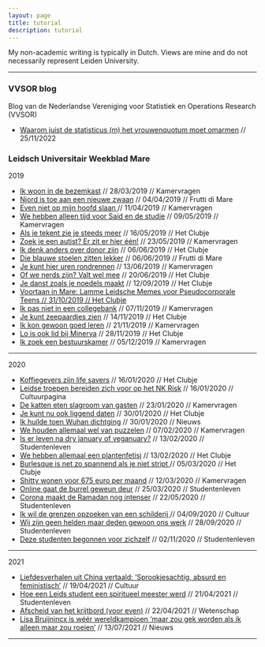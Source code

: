 ```yaml
---
layout: page
title: tutorial
description: tutorial
---
```


My non-academic writing is typically in Dutch. Views are mine and do not necessarily represent Leiden University.

---

### VVSOR blog
Blog van de Nederlandse Vereniging voor Statistiek en Operations Research (VVSOR)
- [Waarom juist de statisticus (m) het vrouwenquotum moet omarmen](https://blog.vvsor.nl/2022/11/waarom-juist-de-statisticus-m-het-vrouwenquotum-moet-omarmen/) 	// 25/11/2022


### Leidsch Universitair Weekblad Mare

2019

- [Ik woon in de bezemkast](https://www.mareonline.nl/studentenleven/ik-woon-in-de-bezemkast/)	//	28/03/2019	//	Kamervragen
- [Njord is toe aan een nieuwe zwaan](https://www.mareonline.nl/studentenleven/njord-is-toe-aan-een-nieuwe-zwaan/)	//	04/04/2019	//	Frutti di Mare
- [Even niet op mijn hoofd slaan	](https://www.mareonline.nl/studentenleven/kamervragen-even-niet-op-mijn-hoofd-slaan/)//	11/04/2019	//	Kamervragen
- [We hebben alleen tijd voor Said en de studie](https://www.mareonline.nl/studentenleven/we-hebben-alleen-maar-tijd-voor-said-en-de-studie/	)	//	09/05/2019	//	Kamervragen
- [Als je tekent zie je steeds meer](https://www.mareonline.nl/studentenleven/tekenaars-van-de-hortus-botanicus-als-je-tekent-zie-je-steeds-meer/)	//	16/05/2019	//	Het Clubje
- [Zoek je een autist? Er zit er hier één!](https://www.mareonline.nl/studentenleven/zoek-je-een-autist-hier-zit-er-een/)	//	23/05/2019	//	Kamervragen
- [Ik denk anders over donor zijn](https://www.mareonline.nl/studentenleven/ik-denk-anders-over-donor-zijn/)	//	06/06/2019	//	Het Clubje
- [Die blauwe stoelen zitten lekker](https://www.mareonline.nl/studentenleven/die-blauwe-stoelen-zitten-lekker/)	//	06/06/2019	//	Frutti di Mare
- [Je kunt hier uren rondrennen](https://www.mareonline.nl/studentenleven/je-kunt-hier-uren-rondrennen/)	//	13/06/2019	//	Kamervragen
- [Of we nerds zijn? Valt wel mee](https://www.mareonline.nl/studentenleven/nerds-valt-wel-mee/	)	//	20/06/2019	//	Het Clubje
- [Je danst zoals je noedels maakt](https://www.mareonline.nl/studentenleven/je-danst-zoals-je-noedels-maakt/)	//	12/09/2019	//	Het Clubje
- [Voortaan in Mare: Lamme Leidsche Memes voor Pseudocorporale Teens	//	31/10/2019	//	Het Clubje](https://www.mareonline.nl/studentenleven/het-clubje-we-trappen-overal-tegenaan)
- [Ik pas niet in een collegebank](https://www.mareonline.nl/studentenleven/ik-pas-niet-in-een-collegebank/)	//	07/11/2019	//	Kamervragen
- [Je kunt zeepaardjes zien](https://www.mareonline.nl/studentenleven/studenten-duikclub-lsd-je-kunt-zeepaardjes-zien/)	//	14/11/2019	//	Het Clubje
- [Ik kon gewoon goed leren](https://www.mareonline.nl/studentenleven/ik-kon-gewoon-goed-leren/)	//	21/11/2019	//	Kamervragen
- [Lo is ook lid bij Minerva](https://www.mareonline.nl/studentenleven/lodewijk-de-labrador-is-ook-lid-van-minerva/)	//	28/11/2019	//	Het Clubje
- [Ik zoek een bestuurskamer](https://www.mareonline.nl/studentenleven/de-dinsdag-avond-club-zonder-de-odessa-ik-zoek-nog-een-bestuurskamer/)	//	05/12/2019	//	Kamervragen

---

2020

- [Koffiegevers zijn life savers](https://www.mareonline.nl/studentenleven/de-baristas-van-cafe-ube-koffiegevers-zijn-life-savers/)	//	16/01/2020	//	Het Clubje
- [Leidse troepen bereiden zich voor op het NK Risk](https://www.mareonline.nl/cultuur/leidse-troepen-bereiden-zich-voor-op-het-nk-risk/)	//	16/01/2020	//	Cultuurpagina
- [De katten eten slagroom van gasten](https://www.mareonline.nl/studentenleven/leiden-heeft-een-kattencafe-de-katten-eten-slagroom-van-de-gasten/)	//	23/01/2020	//	Kamervragen
- [Je kunt nu ook liggend daten](https://www.mareonline.nl/studentenleven/op-stukafest-kan-je-liggend-daten/)	//	30/01/2020	//	Het Clubje
- [Ik huilde toen Wuhan dichtging](https://www.mareonline.nl/nieuws/studenten-blijven-in-china/)	//	30/01/2020	//	Nieuws
- [We houden allemaal wel van puzzelen](https://www.mareonline.nl/studentenleven/we-houden-allemaal-van-puzzelen/)	//	07/02/2020	//	Kamervragen
- [Is er leven na dry january of veganuary?](https://www.mareonline.nl/studentenleven/is-er-leven-na-dry-january-of-veganuary/)	//	13/02/2020	//	Studentenleven
- [We hebben allemaal een plantenfetisj](https://www.mareonline.nl/studentenleven/we-hebben-allemaal-een-plantenfetisj/)	//	13/02/2020	//	Het Clubje
- [Burlesque is net zo spannend als je niet stript	](https://www.mareonline.nl/studentenleven/burlesque-is-net-zo-spannend-als-je-niet-stript/)//	05/03/2020	//	Het Clubje
- [Shitty wonen voor 675 euro per maand](https://www.mareonline.nl/studentenleven/shitty-wonen-voor-675-euro-per-maand/)	//	12/03/2020	//	Kamervragen
- [Online gaat de burrel geweun deur](https://www.mareonline.nl/studentenleven/online-gaat-de-burrul-geweun-deur/)	//	25/03/2020	//	Studentenleven
- [Corona maakt de Ramadan nog intenser](https://www.mareonline.nl/studentenleven/ramadan-tijdens-coronacrisis/)	//	22/05/2020	//	Studentenleven
- [Ik wil de grenzen opzoeken van een schilderij	](https://www.mareonline.nl/cultuur/ik-wil-de-grenzen-opzoeken-van-een-schilderij/)//	04/09/2020	//	Cultuur
- [Wij zijn geen helden maar deden gewoon ons werk](https://www.mareonline.nl/studentenleven/wij-zijn-geen-helden-maar-deden-gewoon-ons-werk/)	//	28/09/2020	//	Studentenleven
- [Deze studenten begonnen voor zichzelf](https://www.mareonline.nl/studentenleven/deze-studenten-begonnen-voor-zichzelf/)	//	02/11/2020	//	Studentenleven

---

2021

- [Liefdesverhalen uit China vertaald: ‘Sprookjesachtig, absurd en feministisch’](https://www.mareonline.nl/cultuur/surrealistische-chinese-liefdesverhalen-in-het-nederlands-sprookjesachtig-absurd-en-een-beetje-feministisch/)	//	19/04/2021	//	Cultuur
- [Hoe een Leids student een spiritueel meester werd](https://www.mareonline.nl/studentenleven/hoe-een-leids-student-een-spiritueel-meester-werd/	)	//	21/04/2021	//	Studentenleven
- [Afscheid van het krijtbord (voor even)](https://www.mareonline.nl/wetenschap/afscheid-van-het-krijtbord-voor-even/?fbclid=IwAR0DT3QDSDiMSx5Ts1Z0Y2HkQXjTUXyYNf5MlCGyb9qgA5yG5SkwVAsRfAE)	//	22/04/2021	//	Wetenschap
- [Lisa Bruijnincx is wéér wereldkampioen ‘maar zou gek worden als ik alleen maar zou roeien’](https://www.mareonline.nl/nieuws/wereldkampioen-lisa-bruijnincx-zou-gek-worden-als-ik-alleen-maar-zou-roeien)	//	13/07/2021	//	Nieuws

---



